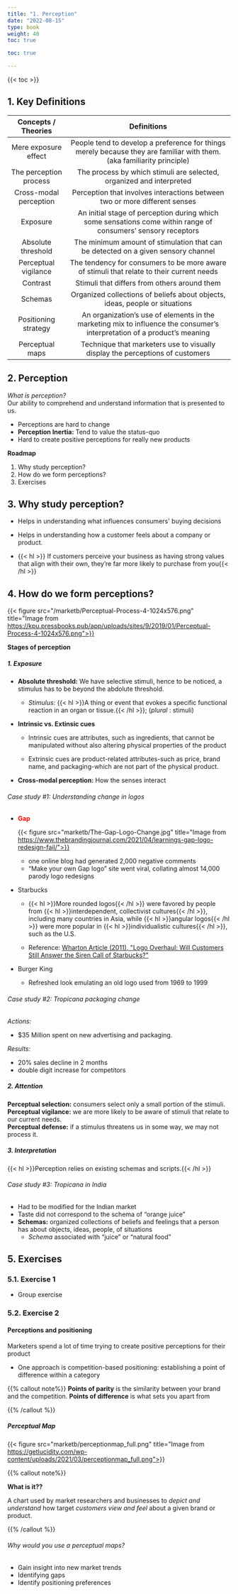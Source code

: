 ```yaml
---
title: "1. Perception"
date: "2022-08-15"
type: book
weight: 40
toc: true

toc: true

---
```


{{< toc >}}

## 1. Key Definitions

|  Concepts / Theories   |                                                       Definitions                                                        |
| :--------------------: | :----------------------------------------------------------------------------------------------------------------------: |
|  Mere exposure effect  |  People tend to develop a preference for things merely because they are familiar with them. (aka familiarity principle)  |
| The perception process |                           The process by which stimuli are selected, organized and interpreted                           |
| Cross-modal perception |                        Perception that involves interactions between two or more different senses                        |
|        Exposure        |      An initial stage of perception during which some sensations come within range of consumers’ sensory receptors       |
|   Absolute threshold   |                    The minimum amount of stimulation that can be detected on a given sensory channel                     |
|  Perceptual vigilance  |                The tendency for consumers to be more aware of stimuli that relate to their current needs                 |
|        Contrast        |                                       Stimuli that differs from others around them                                       |
|        Schemas         |                       Organized collections of beliefs about objects, ideas, people or situations                        |
|  Positioning strategy  | An organization’s use of elements in the marketing mix to influence the consumer’s interpretation of a product’s meaning |
|    Perceptual maps     |                      Technique that marketers use to visually display the perceptions of customers                       |

## 2. Perception

_What is perception?_ \
Our ability to comprehend and understand information that is presented to us.

- Perceptions are hard to change
- **Perception Inertia:** Tend to value the status-quo
- Hard to create positive perceptions for really new products

**Roadmap**

1. Why study perception?
2. How do we form perceptions?
3. Exercises

## 3. Why study perception?

- Helps in understanding what influences consumers' buying decisions
- Helps in understanding how a customer feels about a company or product.

- {{< hl >}} If customers perceive your business as having strong values that align with their own, they’re far more likely to purchase from you{{< /hl >}}

## 4. How do we form perceptions?

{{< figure src="/marketb/Perceptual-Process-4-1024x576.png" title="Image from https://kpu.pressbooks.pub/app/uploads/sites/9/2019/01/Perceptual-Process-4-1024x576.png">}}

**Stages of perception**

##### 1. Exposure

- **Absolute threshold:** We have selective stimuli, hence to be noticed, a stimulus has to be beyond the abdolute threshold.

  - _Stimulus:_ {{< hl >}}A thing or event that evokes a specific functional reaction in an organ or tissue.{{< /hl >}}; (_plural_ : stimuli)

- **Intrinsic vs. Extinsic cues**

  - Intrinsic cues are attributes, such as ingredients, that cannot be manipulated without also altering physical properties of the product

  - Extrinsic cues are product-related attributes-such as price, brand name, and packaging-which are not part of the physical product.

- **Cross-modal perception:** How the senses interact

###### Case study #1: Understanding change in logos

- <span style="color:red"><b>Gap</b></span>

  {{< figure src="marketb/The-Gap-Logo-Change.jpg" title="Image from https://www.thebrandingjournal.com/2021/04/learnings-gap-logo-redesign-fail/">}}

  - one online blog had generated 2,000 negative comments
  - “Make your own Gap logo” site went viral, collating almost 14,000 parody logo redesigns

- Starbucks

  - {{< hl >}}More rounded logos{{< /hl >}} were favored by people from {{< hl >}}interdependent, collectivist cultures{{< /hl >}}, including many countries in Asia, while {{< hl >}}angular logos{{< /hl >}} were more popular in {{< hl >}}individualistic cultures{{< /hl >}}, such as the U.S.

  - Reference: <a href="https://knowledge.wharton.upenn.edu/article/logo-overhaul-will-customers-still-answer-the-siren-call-of-starbucks/">Wharton Article (2011), "Logo Overhaul: Will Customers Still Answer the Siren Call of Starbucks?"</a>

- Burger King
  - Refreshed look emulating an old logo used from 1969 to 1999

###### Case study #2: Tropicana packaging change

_Actions:_

- $35 Million spent on new advertising and packaging.

_Results:_

- 20% sales decline in 2 months
- double digit increase for competitors

##### 2. Attention

**Perceptual selection:** consumers select only a small portion of the stimuli. \
**Perceptual vigilance:** we are more likely to be aware of stimuli that relate to our current needs. \
**Perceptual defense:** if a stimulus threatens us in some way, we may not process it.

##### 3. Interpretation

{{< hl >}}Perception relies on existing schemas and scripts.{{< /hl >}}

###### Case study #3: Tropicana in India

- Had to be modified for the Indian market
- Taste did not correspond to the schema of “orange juice”
- **Schemas:** organized collections of beliefs and feelings that a person has about objects, ideas, people, of situations
  - _Schema_ associated with “juice” or “natural food”

## 5. Exercises

### 5.1. Exercise 1

- Group exercise

### 5.2. Exercise 2

#### Perceptions and positioning

Marketers spend a lot of time trying to create positive perceptions for their product

- One approach is competition-based positioning: establishing a point of difference within a category

{{% callout note%}}
**Points of parity** is the similarity between your brand and the competition.
**Points of difference** is what sets you apart from

{{% /callout %}}

##### Perceptual Map

{{< figure src="marketb/perceptionmap_full.png" title="Image from https://getlucidity.com/wp-content/uploads/2021/03/perceptionmap_full.png">}}

{{% callout note%}}

**What is it??**

A chart used by market researchers and businesses to _depict and understand_ how target _customers view and feel_ about a given brand or product.

{{% /callout %}}

###### Why would you use a perceptual maps?

- Gain insight into new market trends
- Identifying gaps
- Identify positioning preferences

